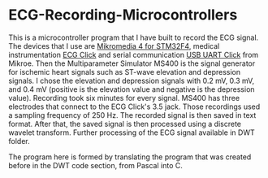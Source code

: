 # ECG-Recording-Microcontrollers 
This is a microcontroller program that I have built to record the ECG signal. The devices that I use are [Mikromedia 4 for STM32F4](https://mikroe.com/mikromedia-4-for-stm32-capacitive), medical instrumentation [ECG Click](https://www.mikroe.com/ecg-click) and serial communication [USB UART Click](https://www.mikroe.com/usb-uart-click) from Mikroe. Then the Multiparameter Simulator MS400 is the signal generator for ischemic heart signals such as ST-wave elevation and depression signals. I chose the elevation and depression signals with 0.2 mV, 0.3 mV, and 0.4 mV (positive is the elevation value and negative is the depression value). Recording took six minutes for every signal. MS400 has three electrodes that connect to the ECG Click's 3.5 jack. Those recordings used a sampling frequency of 250 Hz. The recorded signal is then saved in text format. After that, the saved signal is then processed using a discrete wavelet transform. Further processing of the ECG signal available in DWT folder.

The program here is formed by translating the program that was created before in the DWT code section, from Pascal into C.
